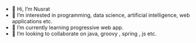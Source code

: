 - 👋 Hi, I’m Nusrat
- 👀 I’m interested in programming, data science, artificial intelligence, web applications etc.
- 🌱 I’m currently learning progressive web app.
- 💞️ I’m looking to collaborate on java, groovy , spring , js etc.


<!---
njomi/njomi is a ✨ special ✨ repository because its `README.md` (this file) appears on your GitHub profile.
You can click the Preview link to take a look at your changes.
--->
